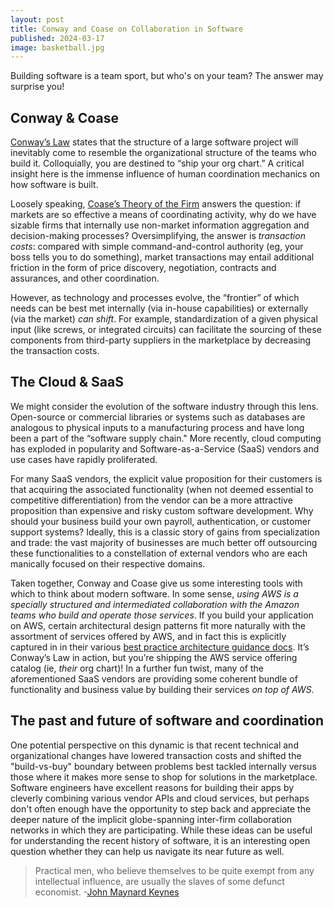 ```yaml
---
layout: post
title: Conway and Coase on Collaboration in Software
published: 2024-03-17
image: basketball.jpg
---
```


Building software is a team sport, but who's on your team? The answer may surprise you!

## Conway & Coase

[Conway’s Law](https://martinfowler.com/bliki/ConwaysLaw.html) states that the structure of a large software project will inevitably come to resemble the organizational structure of the teams who build it. Colloquially, you are destined to “ship your org chart.” A critical insight here is the immense influence of human coordination mechanics on how software is built.

Loosely speaking, [Coase’s Theory of the Firm](https://onlinelibrary.wiley.com/doi/full/10.1111/j.1468-0335.1937.tb00002.x) answers the question: if markets are so effective a means of coordinating activity, why do we have sizable firms that internally use non-market information aggregation and decision-making processes? Oversimplifying, the answer is *transaction costs*: compared with simple command-and-control authority (eg, your boss tells you to do something), market transactions may entail additional friction in the form of price discovery, negotiation, contracts and assurances, and other coordination. 

However, as technology and processes evolve, the “frontier” of which needs can be best met internally (via in-house capabilities) or externally (via the market) *can shift*. For example, standardization of a given physical input (like screws, or integrated circuits) can facilitate the sourcing of these components from third-party suppliers in the marketplace by decreasing the transaction costs. 

## The Cloud & SaaS

We might consider the evolution of the software industry through this lens. Open-source or commercial libraries or systems such as databases are analogous to physical inputs to a manufacturing process and have long been a part of the “software supply chain." More recently, cloud computing has exploded in popularity and Software-as-a-Service (SaaS) vendors and use cases have rapidly proliferated. 

For many SaaS vendors, the explicit value proposition for their customers is that acquiring the associated functionality (when not deemed essential to competitive differentiation) from the vendor can be a more attractive proposition than expensive and risky custom software development. Why should your business build your own payroll, authentication, or customer support systems? Ideally, this is a classic story of gains from specialization and trade: the vast majority of businesses are much better off outsourcing these functionalities to a constellation of external vendors who are each manically focused on their respective domains.

Taken together, Conway and Coase give us some interesting tools with which to think about modern software. In some sense, _using AWS is a specially structured and intermediated collaboration with the Amazon teams who build and operate those services_. If you build your application on AWS, certain architectural design patterns fit more naturally with the assortment of services offered by AWS, and in fact this is explicitly captured in in their various [best practice architecture guidance docs](https://aws.amazon.com/architecture/). It’s Conway’s Law in action, but you’re shipping the AWS service offering catalog (ie, *their* org chart)! In a further fun twist, many of the aforementioned SaaS vendors are providing some coherent bundle of functionality and business value by building their services *on top of AWS*. 

## The past and future of software and coordination

One potential perspective on this dynamic is that recent technical and organizational changes have lowered transaction costs and shifted the "build-vs-buy" boundary between problems best tackled internally versus those where it makes more sense to shop for solutions in the marketplace. Software engineers have excellent reasons for building their apps by cleverly combining various vendor APIs and cloud services, but perhaps don't often enough have the opportunity to step back and appreciate the deeper nature of the implicit globe-spanning inter-firm collaboration networks in which they are participating. While these ideas can be useful for understanding the recent history of software, it is an interesting open question whether they can help us navigate its near future as well.

> Practical men, who believe themselves to be quite exempt from any intellectual influence, are usually the slaves of some defunct economist. -[John Maynard Keynes](https://en.wikiquote.org/wiki/John_Maynard_Keynes#The_General_Theory_of_Employment,_Interest_and_Money_(1936))
